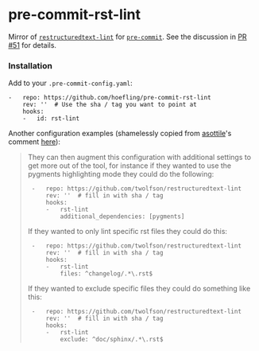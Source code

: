 # pre-commit-rst-lint
Mirror of [`restructuredtext-lint`](https://github.com/twolfson/restructuredtext-lint) for [`pre-commit`](https://pre-commit.com).
See the discussion in [PR #51](https://github.com/twolfson/restructuredtext-lint/pull/51) for details.

### Installation

Add to your `.pre-commit-config.yaml`:
```
-   repo: https://github.com/hoefling/pre-commit-rst-lint
    rev: ''  # Use the sha / tag you want to point at
    hooks:
    -   id: rst-lint
```

Another configuration examples (shamelessly copied from [asottile](https://github.com/asottile)'s comment [here](https://github.com/twolfson/restructuredtext-lint/pull/51#issuecomment-505711533)):

> They can then augment this configuration with additional settings to get more out of the tool, for instance if they wanted to use the pygments highlighting mode they could do the following:
>
> ```
>  -   repo: https://github.com/twolfson/restructuredtext-lint
>      rev: ''  # fill in with sha / tag
>      hooks:
>      -   rst-lint
>          additional_dependencies: [pygments]
> ```
> If they wanted to only lint specific rst files they could do this:
>
> ```
>  -   repo: https://github.com/twolfson/restructuredtext-lint
>      rev: ''  # fill in with sha / tag
>      hooks:
>      -   rst-lint
>          files: ^changelog/.*\.rst$
> ```
> If they wanted to exclude specific files they could do something like this:
>
> ```
>  -   repo: https://github.com/twolfson/restructuredtext-lint
>      rev: ''  # fill in with sha / tag
>      hooks:
>      -   rst-lint
>          exclude: ^doc/sphinx/.*\.rst$
> ```
